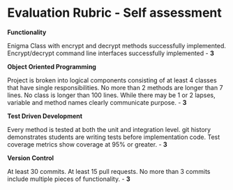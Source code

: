 # Evaluation Rubric - Self assessment

**Functionality**

Enigma Class with encrypt and decrypt methods successfully implemented. Encrypt/decrypt command line interfaces successfully implemented - **3**

**Object Oriented Programming**

Project is broken into logical components consisting of at least 4 classes that have single responsibilities. No more than 2 methods are longer than 7 lines. No class is longer than 100 lines. While there may be 1 or 2 lapses, variable and method names clearly communicate purpose. - **3**

**Test Driven Development**

Every method is tested at both the unit and integration level. git history demonstrates students are writing tests before implementation code. Test coverage metrics show coverage at 95% or greater. - **3**

**Version Control**

At least 30 commits. At least 15 pull requests. No more than 3 commits include multiple pieces of functionality. - **3**
